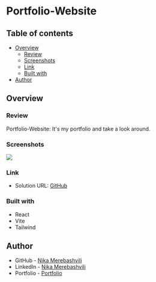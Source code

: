 # Portfolio-Website

## Table of contents

- [Overview](#overview)
  - [Review](#Review)
  - [Screenshots](#screenshots)
  - [Link](#link)
  - [Built with](#built-with)
- [Author](#author)


## Overview

### Review

Portfolio-Website: It's my portfolio and take a look around.

### Screenshots

![](./src/assets/screen/jpg)
### Link

- Solution URL: [GitHub](https://github.com/nikamerebashvili95/portfolio-website)


### Built with

- React
- Vite
- Tailwind

## Author

- GitHub - [Nika Merebashvili](https://github.com/nikamerebashvili95)
- LinkedIn - [Nika Merebashvili](https://www.linkedin.com/in/nikamerebashvili)
- Portfolio - [Portfolio](https://nikamerebashvili95.github.io/portfolio-website/)

